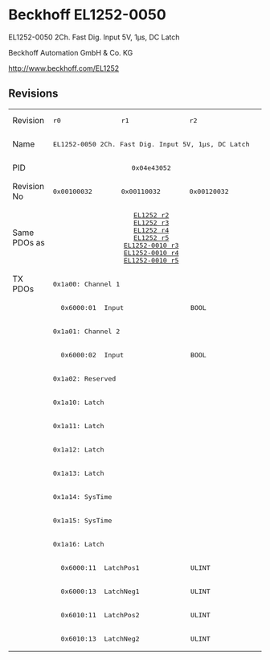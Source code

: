 # Beckhoff EL1252-0050

EL1252-0050 2Ch. Fast Dig. Input 5V, 1µs, DC Latch

Beckhoff Automation GmbH & Co. KG

http://www.beckhoff.com/EL1252

## Revisions
<table>
<tr >
<td>Revision</td>
<td><pre>r0</pre></td>
<td><pre>r1</pre></td>
<td><pre>r2</pre></td>
</tr>
<tr >
<td>Name</td>
<td colspan=3 align="center"><pre>EL1252-0050 2Ch. Fast Dig. Input 5V, 1µs, DC Latch</pre></td>
</tr>
<tr >
<td>PID</td>
<td colspan=3 align="center"><pre>0x04e43052</pre></td>
</tr>
<tr >
<td>Revision No</td>
<td><pre>0x00100032</pre></td>
<td><pre>0x00110032</pre></td>
<td><pre>0x00120032</pre></td>
</tr>
<tr >
<td>Same PDOs as</td>
<td colspan=3 align="center"><pre><a href="EL1252">EL1252 r2</a><br/><a href="EL1252">EL1252 r3</a><br/><a href="EL1252">EL1252 r4</a><br/><a href="EL1252">EL1252 r5</a><br/><a href="EL1252-0010">EL1252-0010 r3</a><br/><a href="EL1252-0010">EL1252-0010 r4</a><br/><a href="EL1252-0010">EL1252-0010 r5</a></pre></td>
</tr>
<tr class="txpdo pdosection">
<td rowspan=16 valign=top>TX PDOs</td>
<td colspan=3 align="left"><pre>0x1a00: Channel 1</pre></td>
<td></td>
</tr>
<tr class="txpdo">
<td colspan=3 align="left"><pre>  0x6000:01  Input                 BOOL</pre></td>
</tr>
<tr class="txpdo pdosection">
<td colspan=3 align="left"><pre>0x1a01: Channel 2</pre></td>
</tr>
<tr class="txpdo">
<td colspan=3 align="left"><pre>  0x6000:02  Input                 BOOL</pre></td>
</tr>
<tr class="txpdo pdosection">
<td colspan=3 align="left"><pre>0x1a02: Reserved</pre></td>
</tr>
<tr class="txpdo pdosection">
<td colspan=3 align="left"><pre>0x1a10: Latch</pre></td>
</tr>
<tr class="txpdo pdosection">
<td colspan=3 align="left"><pre>0x1a11: Latch</pre></td>
</tr>
<tr class="txpdo pdosection">
<td colspan=3 align="left"><pre>0x1a12: Latch</pre></td>
</tr>
<tr class="txpdo pdosection">
<td colspan=3 align="left"><pre>0x1a13: Latch</pre></td>
</tr>
<tr class="txpdo pdosection">
<td colspan=3 align="left"><pre>0x1a14: SysTime</pre></td>
</tr>
<tr class="txpdo pdosection">
<td colspan=3 align="left"><pre>0x1a15: SysTime</pre></td>
</tr>
<tr class="txpdo pdosection">
<td colspan=3 align="left"><pre>0x1a16: Latch</pre></td>
</tr>
<tr class="txpdo">
<td colspan=3 align="left"><pre>  0x6000:11  LatchPos1             ULINT</pre></td>
</tr>
<tr class="txpdo">
<td colspan=3 align="left"><pre>  0x6000:13  LatchNeg1             ULINT</pre></td>
</tr>
<tr class="txpdo">
<td colspan=3 align="left"><pre>  0x6010:11  LatchPos2             ULINT</pre></td>
</tr>
<tr class="txpdo">
<td colspan=3 align="left"><pre>  0x6010:13  LatchNeg2             ULINT</pre></td>
</tr>
</table>
